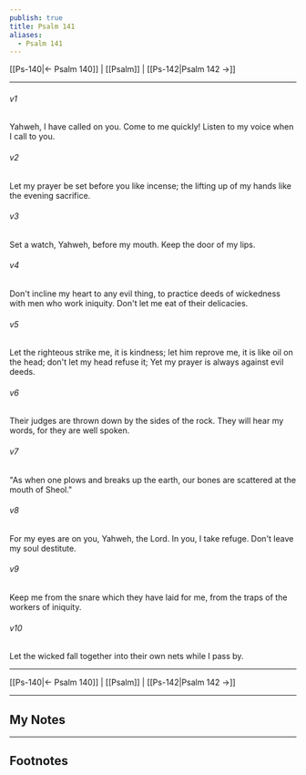 ```yaml
---
publish: true
title: Psalm 141
aliases:
  - Psalm 141
---
```


[[Ps-140|← Psalm 140]] | [[Psalm]] | [[Ps-142|Psalm 142 →]]
***



###### v1 
Yahweh, I have called on you. Come to me quickly! Listen to my voice when I call to you. 

###### v2 
Let my prayer be set before you like incense; the lifting up of my hands like the evening sacrifice. 

###### v3 
Set a watch, Yahweh, before my mouth. Keep the door of my lips. 

###### v4 
Don't incline my heart to any evil thing, to practice deeds of wickedness with men who work iniquity. Don't let me eat of their delicacies. 

###### v5 
Let the righteous strike me, it is kindness; let him reprove me, it is like oil on the head; don't let my head refuse it; Yet my prayer is always against evil deeds. 

###### v6 
Their judges are thrown down by the sides of the rock. They will hear my words, for they are well spoken. 

###### v7 
"As when one plows and breaks up the earth, our bones are scattered at the mouth of Sheol." 

###### v8 
For my eyes are on you, Yahweh, the Lord. In you, I take refuge. Don't leave my soul destitute. 

###### v9 
Keep me from the snare which they have laid for me, from the traps of the workers of iniquity. 

###### v10 
Let the wicked fall together into their own nets while I pass by.

***
[[Ps-140|← Psalm 140]] | [[Psalm]] | [[Ps-142|Psalm 142 →]]

---
## My Notes

---
## Footnotes